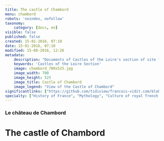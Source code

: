 ```yaml
---
title: The castle of Chambord
menu: chambord
robots: 'noindex, nofollow'
taxonomy:
    category: [docs, en]
visible: false
published: false
created: 15-01-2016, 07:10
date: 15-01-2016, 07:10
modified: 15-08-2016, 12:26
metadata:
    description: "Documents of Castles of the Loire's section of site francois-vidit.com"
    keywords: 'Castles of the Loire Section'
    image: chambord_700x525.jpg
    image_width: 700
    image_height: 525
    image_title: Castle of Chambord
    image_legend: "View of the Castle of Chambord"
significantlinks: ["https://github.com/tidiview/francois-vidit.com/blob/develop/user/sites/docs/pages/01.reference/03.chateaux-de-la-loire/01.Chambord/chapter.en.md"]
specialty: ["History of France", "Mythology", "Culture of royal french court", "Litterature of the Roman Empire", "Roman Imperial Litterature"]
---
```

### Le château de Chambord

# The castle of Chambord